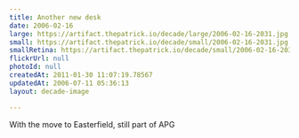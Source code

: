 ```yaml
---
title: Another new desk
date: 2006-02-16
large: https://artifact.thepatrick.io/decade/large/2006-02-16-2031.jpg
small: https://artifact.thepatrick.io/decade/small/2006-02-16-2031.jpg
smallRetina: https://artifact.thepatrick.io/decade/small/2006-02-16-2031@2x.jpg
flickrUrl: null
photoId: null
createdAt: 2011-01-30 11:07:19.78567
updatedAt: 2006-07-11 05:36:13
layout: decade-image

---
```

With the move to Easterfield, still part of APG
